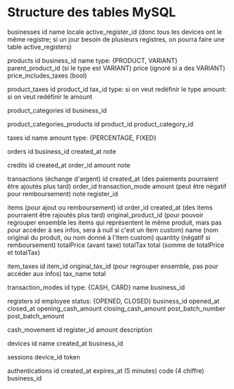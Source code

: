 Structure des tables MySQL
===

businesses
	id
	name
	locale
	active_register_id (donc tous les devices ont le même registre; si un jour besoin de plusieurs registres, on pourra faire une table active_registers)

products
	id
	business_id
	name
	type: {PRODUCT, VARIANT}
	parent_product_id (si le type est VARIANT)
	price (ignoré si a des VARIANT)
	price_includes_taxes (bool)

product_taxes
	id
	product_id
	tax_id
	type: si on veut redéfinir le type
	amount: si on veut redéfinir le amount

product_categories
	id
	business_id

product_categories_products
	id
	product_id
	product_category_id

taxes
	id
	name
	amount
	type: {PERCENTAGE, FIXED}

orders
	id
	business_id
	created_at
	note

credits
	id
	created_at
	order_id
	amount
	note

transactions (échange d'argent)
	id
	created_at (des paiements pourraient être ajoutés plus tard)
	order_id
	transaction_mode
	amount (peut être négatif pour remboursement)
	note
	register_id

items (pour ajout ou remboursement)
	id
	order_id
	created_at (des items pourraient être rajoutés plus tard)
	original_product_id (pour pouvoir regrouper ensemble les items qui représentent le même produit, mais pas pour accéder à ses infos, sera à null si c'est un item
	custom)
	name (nom original du produit, ou nom donné à l'item custom)
	quantity (négatif si remboursement)
	totalPrice (avant taxe)
	totalTax
	total (somme de totalPrice et totalTax)

item_taxes
	id
	item_id
	original_tax_id (pour regrouper ensemble, pas pour accéder aux infos)
	tax_name
	total

transaction_modes
	id
	type: {CASH, CARD}
	name
	business_id

registers
	id
	employee
	status: {OPENED, CLOSED}
	business_id
	opened_at
	closed_at
	opening_cash_amount
	closing_cash_amount
	post_batch_number
	post_batch_amount

cash_movement
	id
	register_id
	amount
	description

devices
	id
	name
	created_at
	business_id

sessions
	device_id
	token

authentications
	id
	created_at
	expires_at (5 minutes)
	code (4 chiffre)
	business_id
